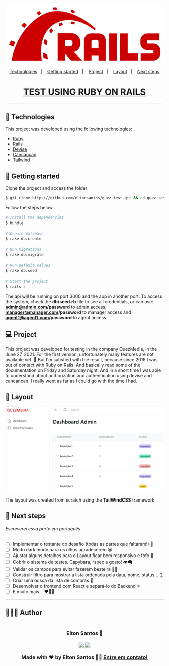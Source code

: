 <p align="center">
  <img alt="TEST USING RUBY ON RAILS" src=".github/logo.png" width="500px">
</p>

<p align="center">
  <a href="#-technologies">Technologies</a>&nbsp;&nbsp;&nbsp;|&nbsp;&nbsp;&nbsp;
  <a href="#-getting-started">Getting started</a>&nbsp;&nbsp;&nbsp;|&nbsp;&nbsp;&nbsp;
  <a href="#-project">Project</a>&nbsp;&nbsp;&nbsp;|&nbsp;&nbsp;&nbsp;
  <a href="#-layout">Layout</a>&nbsp;&nbsp;&nbsp;|&nbsp;&nbsp;&nbsp;
  <a href="#-next-steps">Next steps</a>
</p>

<h1 align="center">
  <a href="#" target="_blank">
    TEST USING RUBY ON RAILS
  </a>
</h1>

---

## 🧪 Technologies

This project was developed using the following technologies:

- [Ruby](https://www.ruby-lang.org/)
- [Rails](https://rubyonrails.org/)
- [Devise](https://github.com/heartcombo/devise)
- [Cancancan](https://github.com/CanCanCommunity/cancancan)
- [Tailwind](https://tailwindcss.com/)

## 🚀 Getting started

Clone the project and access the folder

```bash
$ git clone https://github.com/eltonsantos/quez-test.git && cd quez-test
```

Follow the steps below
```bash
# Install the dependencies
$ bundle

# Create datebase
$ rake db:create

# Run migrations
$ rake db:migrate

# Run default values
$ rake db:seed

# Start the project
$ rails s
```
The api will be running on port 3000 and the app in another port. To access the system, check the **db/seed.rb** file to see all credentials, or can use: **admin@admin.com/password** to admin access, **manager@manager.com/password** to manager access and **agent1@agent1.com/password** to agent access.

## 💻 Project

This project was developed for testing in the company QuezMedia, in the June 27, 2021. For the first version, unfortunately many features are not available yet. 🥺 But I'm satisfied with the result, because since 2016 I was out of contact with Ruby on Rails. And basically read some of the documentation on Friday and Saturday night. And in a short time I was able to understand about authorization and authentication using devise and cancancan. I really went as far as I could go with the time I had.

## 🔖 Layout

<p align="center">
  <img alt="TEST USING RUBY ON RAILS" src=".github/quez.png" width="500px">
</p>

The layout was created from scratch using the **TailWindCSS** framework.

## 🐾 Next steps

###### Escreverei essa parte em português

- [ ] Implementar o restante do desafio (todas as partes que faltaram!) 😬
- [ ] Modo dark mode para os olhos agradecerem 😎
- [ ] Ajustar alguns detalhes para o Layout ficar bem responsivo e fofo 🥰
- [ ] Cobrir o sistema de testes. Capybara, rspec a gosto! 👁‍🗨
- [ ] Validar os campos para evitar fazerem besteira 🐱‍💻
- [ ] Construir filtro para mostrar a lista ordenada pela data, nome, status... ↕
- [ ] Criar uma busca da lista de compras 🔎
- [ ] Desenvolver o frontend com React e separá-lo do Backend ⚛
- [ ] E muito mais... ❤💪🏼

---

## 👨🏻‍💻 Author

<h3 align="center">
  <img style="border-radius: 50%" src="https://avatars3.githubusercontent.com/u/1292594?s=460&u=0b1bfb0fc81256c59dc33f31ce344231bd5a5286&v=4" width="100px;" alt=""/>
  <br/>
  <strong>Elton Santos</strong> 🚀
  <br/>
  <br/>

 <a href="https://www.linkedin.com/in/eltonmelosantos" alt="LinkedIn" target="blank">
    <img src="https://img.shields.io/badge/-LinkedIn-blue?style=flat-square&logo=Linkedin&logoColor=white" />
  </a>

  <a href="mailto:elton.melo.santos@gmail.com?subject=Olá%20Elton" alt="Email" target="blank">
    <img src="https://img.shields.io/badge/-Gmail-c14438?style=flat-square&logo=Gmail&logoColor=white&link=mailto:elton.melo.santos@gmail.com" />
  </a>

<br/>

Made with ❤️ by Elton Santos 👋🏽 [Entre em contato!](https://www.linkedin.com/in/eltonmelosantos/)

</h3>